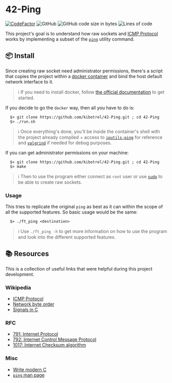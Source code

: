 # 42-Ping

[![CodeFactor](https://www.codefactor.io/repository/github/kibotrel/42-ping/badge)](https://www.codefactor.io/repository/github/kibotrel/42-ping)
![GitHub](https://img.shields.io/github/license/kibotrel/42-Ping?color=blue)
![GitHub code size in bytes](https://img.shields.io/github/languages/code-size/kibotrel/42-Ping?label=size)
![Lines of code](https://img.shields.io/tokei/lines/github/kibotrel/42-Ping?label=code%20lines)

This project's goal is to understand how raw sockets and [ICMP Protocol](https://en.wikipedia.org/wiki/Internet_Control_Message_Protocol) works by implementing a subset of the [`ping`](https://linux.die.net/man/8/ping) utility command.

## 📦 Install

Since creating raw socket need administrator permissions, there's a script that copies the project within a [docker container](https://www.docker.com/resources/what-container/) and bind the host default network interface to it.

> ℹ️ If you need to install docker, follow [the official documentation](https://docs.docker.com/get-docker/) to get started.


If you decide to go the `docker` way, then all you have to do is:

```shell
  $> git clone https://github.com/kibotrel/42-Ping.git ; cd 42-Ping
  $> ./run.sh
```

> ℹ️ Once everything's done, you'll be inside the container's shell with the project already compiled + access to [`iputils-ping`](https://packages.debian.org/sid/iputils-ping) for reference and [`valgrind`](https://valgrind.org/) if needed for debug purposes.

If you can get administrator permissions on your machine:

```shell
  $> git clone https://github.com/kibotrel/42-Ping.git ; cd 42-Ping
  $> make
```
> ℹ️ Then to use the program either connect as `root` user or use [`sudo`](https://linux.die.net/man/8/sudo) to be able to create raw sockets.

### Usage

This tries to replicate the original `ping` as best as it can within the scope of all the supported features. So basic usage would be the same:

```shell
  $> ./ft_ping <destination>
```

> ℹ️ Use `./ft_ping -h` to get more information on how to use the program and look into the different supported features.

## 📚 Resources

This is a collection of useful links that were helpful during this project development.
### Wikipedia

- [ICMP Protocol](https://en.wikipedia.org/wiki/Internet_Control_Message_Protocol)
- [Network byte order](https://en.wikipedia.org/wiki/Endianness#Networking)
- [Signals in C](https://en.wikipedia.org/wiki/C_signal_handling)

### RFC

- [791: Internet Protocol](https://www.rfc-editor.org/rfc/rfc791)
- [792: Internet Control Message Protocol](https://www.rfc-editor.org/rfc/rfc792)
- [1017: Internet Checksum algorithm](https://www.rfc-editor.org/rfc/rfc1071)

### Misc

- [Write modern C](https://matt.sh/howto-c)
- [`ping` man page](https://linux.die.net/man/8/ping)
